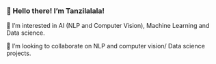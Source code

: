 ### 👋 Hello there! I’m Tanzilalala!

👀 I’m interested in AI (NLP and Computer Vision), Machine Learning and Data science.

💞️ I’m looking to collaborate on NLP and computer vision/ Data science projects.

<!--
**Tanzilalala/tanzilalala** is a ✨ _special_ ✨ repository because its `README.md` (this file) appears on your GitHub profile.

Here are some ideas to get you started:


-->

